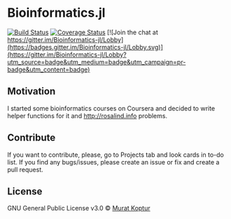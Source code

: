# Bioinformatics.jl

[![Build Status](https://travis-ci.org/mrtkp9993/Bioinformatics.jl.svg?branch=master)](https://travis-ci.org/mrtkp9993/Bioinformatics.jl)
[![Coverage Status](https://coveralls.io/repos/github/mrtkp9993/Bioinformatics.jl/badge.svg?branch=master)](https://coveralls.io/github/mrtkp9993/Bioinformatics.jl?branch=master) [![Join the chat at https://gitter.im/Bioinformatics-jl/Lobby](https://badges.gitter.im/Bioinformatics-jl/Lobby.svg)](https://gitter.im/Bioinformatics-jl/Lobby?utm_source=badge&utm_medium=badge&utm_campaign=pr-badge&utm_content=badge)

## Motivation

I started some bioinformatics courses on Coursera and decided to write helper functions for it and http://rosalind.info problems.

## Contribute

If you want to contribute, please, go to Projects tab and look cards in to-do list. 
If you find any bugs/issues, please create an issue or fix and create a pull request.

## License

GNU General Public License v3.0 © [Murat Koptur](https://github.com/mrtkp9993)
